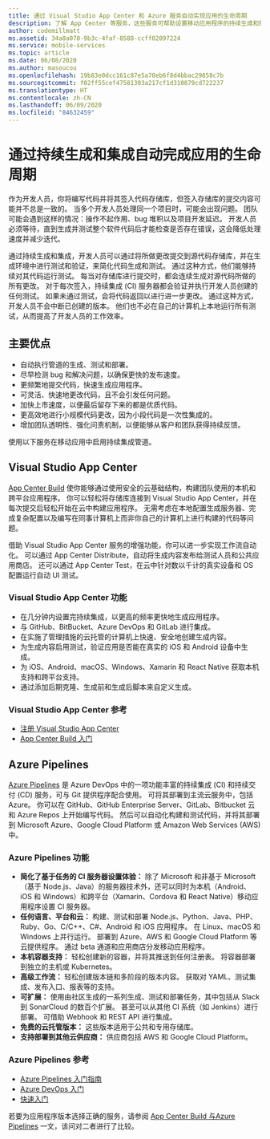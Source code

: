 ```yaml
---
title: 通过 Visual Studio App Center 和 Azure 服务自动实现应用的生命周期
description: 了解 App Center 等服务，这些服务可帮助设置移动应用程序的持续生成和集成。
author: codemillmatt
ms.assetid: 34a8a070-9b3c-4faf-8588-ccff02097224
ms.service: mobile-services
ms.topic: article
ms.date: 06/08/2020
ms.author: masoucou
ms.openlocfilehash: 19b83e0dcc161c87e5a70eb6f8d4bbac29858c7b
ms.sourcegitcommit: f02ff55cef47581303a217cf1d310879cd722237
ms.translationtype: HT
ms.contentlocale: zh-CN
ms.lasthandoff: 06/09/2020
ms.locfileid: "84632459"
---
```

# <a name="automate-the-lifecycle-of-your-apps-with-continuous-build-and-integration"></a>通过持续生成和集成自动完成应用的生命周期

作为开发人员，你将编写代码并将其签入代码存储库，但签入存储库的提交内容可能并不总是一致的。 当多个开发人员处理同一个项目时，可能会出现问题。 团队可能会遇到这样的情况：操作不起作用、bug 堆积以及项目开发延迟。 开发人员必须等待，直到生成并测试整个软件代码后才能检查是否存在错误，这会降低处理速度并减少迭代。 

通过持续生成和集成，开发人员可以通过将所做更改提交到源代码存储库，并在生成环境中进行测试和验证，来简化代码生成和测试。 通过这种方式，他们能够持续对其代码运行测试。 每当对存储库进行提交时，都会连续生成对源代码所做的所有更改。 对于每次签入，持续集成 (CI) 服务器都会验证并执行开发人员创建的任何测试。 如果未通过测试，会将代码返回以进行进一步更改。 通过这种方式，开发人员不会中断已创建的版本。 他们也不必在自己的计算机上本地运行所有测试，从而提高了开发人员的工作效率。 

## <a name="key-benefits"></a>主要优点

- 自动执行管道的生成、测试和部署。
- 尽早检测 bug 和解决问题，以确保更快的发布速度。
- 更频繁地提交代码，快速生成应用程序。
- 可灵活、快速地更改代码，且不会引发任何问题。
- 加快上市速度，以便最后留存下来的都是优质代码。
- 更高效地进行小规模代码更改，因为小段代码是一次性集成的。
- 增加团队透明性、强化问责机制，以便能够从客户和团队获得持续反馈。

使用以下服务在移动应用中启用持续集成管道。

## <a name="visual-studio-app-center"></a>Visual Studio App Center

[App Center Build](/appcenter/build/) 使你能够通过使用安全的云基础结构，构建团队使用的本机和跨平台应用程序。 你可以轻松将存储库连接到 Visual Studio App Center，并在每次提交后轻松开始在云中构建应用程序。 无需考虑在本地配置生成服务器、完成复杂配置以及编写在同事计算机上而非你自己的计算机上进行构建的代码等问题。

借助 Visual Studio App Center 服务的增强功能，你可以进一步实现工作流自动化。 可以通过 App Center Distribute，自动将生成内容发布给测试人员和公共应用商店。 还可以通过 App Center Test，在云中针对数以千计的真实设备和 OS 配置运行自动 UI 测试。

### <a name="visual-studio-app-center-features"></a>Visual Studio App Center 功能

- 在几分钟内设置完持续集成，以更高的频率更快地生成应用程序。
- 与 GitHub、BitBucket、Azure DevOps 和 GitLab 进行集成。
- 在实施了管理措施的云托管的计算机上快速、安全地创建生成内容。
- 为生成内容启用测试，验证应用是否能在真实的 iOS 和 Android 设备中生成。
- 为 iOS、Android、macOS、Windows、Xamarin 和 React Native 获取本机支持和跨平台支持。
- 通过添加后期克隆、生成前和生成后脚本来自定义生成。

### <a name="visual-studio-app-center-references"></a>Visual Studio App Center 参考

- [注册 Visual Studio App Center](https://appcenter.ms/signup?utm_source=Mobile%20Development%20Docs&utm_medium=Azure&utm_campaign=New%20azure%20docs)
- [App Center Build 入门](/appcenter/build/)

## <a name="azure-pipelines"></a>Azure Pipelines

 [Azure Pipelines](https://azure.microsoft.com/services/devops/pipelines/) 是 Azure DevOps 中的一项功能丰富的持续集成 (CI) 和持续交付 (CD) 服务，可与 Git 提供程序配合使用。 可将其部署到主流云服务中，包括 Azure。 你可以在 GitHub、GitHub Enterprise Server、GitLab、Bitbucket 云和 Azure Repos 上开始编写代码。 然后可以自动化构建和测试代码，并将其部署到 Microsoft Azure、Google Cloud Platform 或 Amazon Web Services (AWS) 中。

### <a name="azure-pipelines-features"></a>Azure Pipelines 功能

- **简化了基于任务的 CI 服务器设置体验：** 除了 Microsoft 和非基于 Microsoft（基于 Node.js、Java）的服务器技术外，还可以同时为本机（Android、iOS 和 Windows）和跨平台（Xamarin、Cordova 和 React Native）移动应用程序设置 CI 服务器。
- **任何语言、平台和云：** 构建、测试和部署 Node.js、Python、Java、PHP、Ruby、Go、C/C++、C#、Android 和 iOS 应用程序。 在 Linux、macOS 和 Windows 上并行运行。 部署到 Azure、AWS 和 Google Cloud Platform 等云提供程序。 通过 beta 通道和应用商店分发移动应用程序。
- **本机容器支持：** 轻松创建新的容器，并将其推送到任何注册表。 将容器部署到独立的主机或 Kubernetes。
- **高级工作流：** 轻松创建版本链和多阶段的版本内容。 获取对 YAML、测试集成、发布入口、报表等的支持。
- **可扩展：** 使用由社区生成的一系列生成、测试和部署任务，其中包括从 Slack 到 SonarCloud 的数百个扩展。 甚至可以从其他 CI 系统（如 Jenkins）进行部署。 可借助 Webhook 和 REST API 进行集成。
- **免费的云托管版本：** 这些版本适用于公共和专用存储库。
- **支持部署到其他云供应商：** 供应商包括 AWS 和 Google Cloud Platform。

### <a name="azure-pipelines-references"></a>Azure Pipelines 参考

- [Azure Pipelines 入门指南](/azure/devops/pipelines/get-started/pipelines-get-started?view=azure-devops)
- [Azure DevOps 入门](https://app.vsaex.visualstudio.com/signup/)
- [快速入门](/azure/devops/pipelines/create-first-pipeline?view=azure-devops&tabs=tfs-2018-2)

若要为应用程序版本选择正确的服务，请参阅 [App Center Build 与Azure Pipelines](/appcenter/build/choose-between-services) 一文，该问对二者进行了比较。
